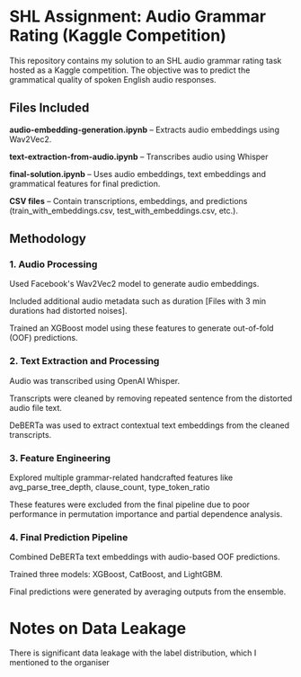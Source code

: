 # SHL Assignment: Audio Grammar Rating (Kaggle Competition)
This repository contains my solution to an SHL audio grammar rating task hosted as a Kaggle competition. The objective was to predict the grammatical quality of spoken English audio responses.

## Files Included  
**audio-embedding-generation.ipynb** – Extracts audio embeddings using Wav2Vec2.

**text-extraction-from-audio.ipynb** – Transcribes audio using Whisper

**final-solution.ipynb** – Uses audio embeddings, text embeddings and grammatical features for final prediction.

**CSV files** – Contain transcriptions, embeddings, and predictions (train_with_embeddings.csv, test_with_embeddings.csv, etc.).

## Methodology
### 1. Audio Processing  
Used Facebook's Wav2Vec2 model to generate audio embeddings.

Included additional audio metadata such as duration [Files with 3 min durations had distorted noises].

Trained an XGBoost model using these features to generate out-of-fold (OOF) predictions.

### 2. Text Extraction and Processing  
Audio was transcribed using OpenAI Whisper.

Transcripts were cleaned by removing repeated sentence from the distorted audio file text.

DeBERTa was used to extract contextual text embeddings from the cleaned transcripts.

### 3. Feature Engineering  
Explored multiple grammar-related handcrafted features like avg_parse_tree_depth, clause_count, type_token_ratio

These features were excluded from the final pipeline due to poor performance in permutation importance and partial dependence analysis.

### 4. Final Prediction Pipeline   
 Combined DeBERTa text embeddings with audio-based OOF predictions.

Trained three models: XGBoost, CatBoost, and LightGBM.

Final predictions were generated by averaging outputs from the ensemble.

# Notes on Data Leakage  
There is significant data leakage with the label distribution, which I mentioned to the organiser
